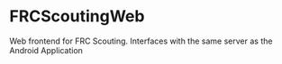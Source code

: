 # FRCScoutingWeb
Web frontend for FRC Scouting. Interfaces with the same server as the Android Application
